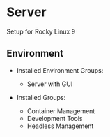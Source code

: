 # Server

Setup for Rocky Linux 9

## Environment

- Installed Environment Groups:
    - Server with GUI

- Installed Groups:
    - Container Management
    - Development Tools
    - Headless Management
